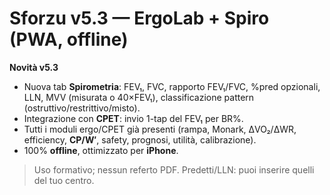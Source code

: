 # Sforzu v5.3 — ErgoLab + Spiro (PWA, offline)

**Novità v5.3**
- Nuova tab **Spirometria**: FEV₁, FVC, rapporto FEV₁/FVC, %pred opzionali, LLN, MVV (misurata o 40×FEV₁), classificazione pattern (ostruttivo/restrittivo/misto).
- Integrazione con **CPET**: invio 1-tap del FEV₁ per BR%.
- Tutti i moduli ergo/CPET già presenti (rampa, Monark, ΔVO₂/ΔWR, efficiency, **CP/W′**, safety, prognosi, utilità, calibrazione).
- 100% **offline**, ottimizzato per **iPhone**.

> Uso formativo; nessun referto PDF. Predetti/LLN: puoi inserire quelli del tuo centro.
